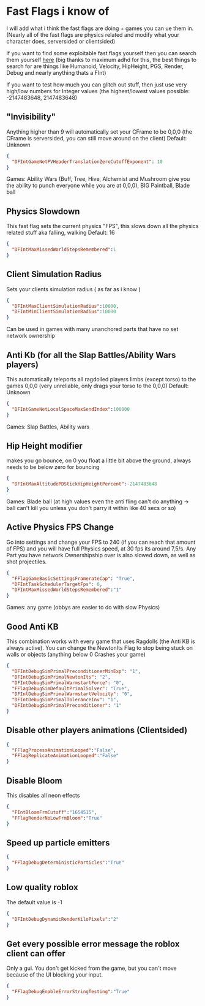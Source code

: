 # Fast Flags i know of
I will add what i think the fast flags are doing + games you can ue them in. (Nearly all of the fast flags are physics related and modify what your character does, serversided or clientsided)

If you want to find some exploitable fast flags yourself then you can search them yourself [here](https://raw.githubusercontent.com/MaximumADHD/Roblox-Client-Tracker/roblox/FVariables.txt) (big thanks to maximum adhd for this, the best things to search for are things like Humanoid, Velocity, HipHeight, PGS, Render, Debug and nearly anything thats a FInt)

If you want to test how much you can glitch out stuff, then just use very high/low numbers for Integer values (the highest/lowest values possible: -2147483648, 2147483648)

## "Invisibility" 
Anything higher than 9 will automatically set your CFrame to be 0,0,0 (the CFrame is serversided, you can still move around on the client)
Default: Unknown 

```Json
{
  "DFIntGameNetPVHeaderTranslationZeroCutoffExponent": 10
}
```   

Games: Ability Wars (Buff, Tree, Hive, Alchemist and Mushroom give you the ability to punch everyone while you are at 0,0,0), BIG Paintball, Blade ball 

## Physics Slowdown
This fast flag sets the current physics "FPS", this slows down all the physics related stuff aka falling, walking
Default: 16

```Json
{
  "DFIntMaxMissedWorldStepsRemembered":1
}
```


## Client Simulation Radius
Sets your clients simulation radius ( as far as i know )

```Json
{
  "DFIntMaxClientSimulationRadius":10000,
  "DFIntMinClientSimulationRadius":10000
}
```

Can be used in games with many unanchored parts that have no set network ownership

## Anti Kb (for all the Slap Battles/Ability Wars players)
This automatically teleports all ragdolled players limbs (except torso) to the games 0,0,0 (very unreliable, only drags your torso to the 0,0,0)
Default: Unknown

```Json
{
  "DFIntGameNetLocalSpaceMaxSendIndex":100000
}
```

Games: Slap Battles, Ability wars

## Hip Height modifier
makes you go bounce, on 0 you float a little bit above the ground, always needs to be below zero for bouncing

```Json
{
  "DFIntMaxAltitudePDStickHipHeightPercent":-2147483648
}
```

Games: Blade ball (at high values even the anti fling can't do anything -> ball can't kill you unless you don't parry it within like 40 secs or so)

## Active Physics FPS Change
Go into settings  and change your FPS to 240 (if you can reach that amount of FPS) and you will have full Physics speed, at 30 fps its around 7,5/s. Any Part you have network Ownershipship over is also slowed down, as well as shot projectiles.

```Json
{
  "FFlagGameBasicSettingsFramerateCap": "True",
  "DFIntTaskSchedulerTargetFps": 0,
  "DFIntMaxMissedWorldStepsRemembered":"1"
}
```

Games: any game (obbys are easier to do with slow Physics)

## Good Anti KB
This combination works with every game that uses Ragdolls (the Anti KB is always active). You can change the NewtonIts Flag to stop being stuck on walls or objects (anything below 0 Crashes your game)

```Json
{
  "DFIntDebugSimPrimalPreconditionerMinExp": "1",
  "DFIntDebugSimPrimalNewtonIts": "2",
  "DFIntDebugSimPrimalWarmstartForce": "0",
  "FFlagDebugSimDefaultPrimalSolver": "True",
  "DFIntDebugSimPrimalWarmstartVelocity": "0",
  "DFIntDebugSimPrimalToleranceInv": "1",
  "DFIntDebugSimPrimalPreconditioner": "1"
}
```

## Disable other players animations (Clientsided)

```Json
{
  "FFlagProcessAnimationLooped":"False",
  "FFlagReplicateAnimationLooped":"False"
}
```

## Disable Bloom
This disables all neon effects
```Json
{
  "FIntBloomFrmCutoff":"1654515",
  "FFlagRenderNoLowFrmBloom":"True"
}
```
## Speed up particle emitters

```Json
{
  "FFlagDebugDeterministicParticles":"True"
}
```
## Low quality roblox
The default value is -1
```Json
{
  "DFIntDebugDynamicRenderKiloPixels":"2"
}
```
## Get every possible error message the roblox client can offer
Only a gui. You don't get kicked from the game, but you can't move because of the UI blocking your input.
```Json
{
  "FFlagDebugEnableErrorStringTesting":"True"
}
```
